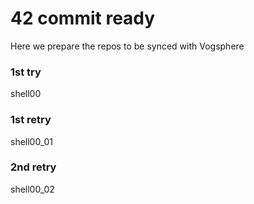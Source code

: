 # 42 commit ready

Here we prepare the repos to be synced with Vogsphere

### 1st try

shell00

### 1st retry

shell00_01

### 2nd retry

shell00_02
